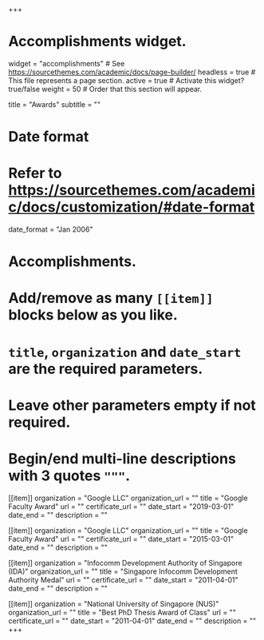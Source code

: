+++
# Accomplishments widget.
widget = "accomplishments"  # See https://sourcethemes.com/academic/docs/page-builder/
headless = true  # This file represents a page section.
active = true  # Activate this widget? true/false
weight = 50  # Order that this section will appear.

title = "Awards"
subtitle = ""

# Date format
#   Refer to https://sourcethemes.com/academic/docs/customization/#date-format
date_format = "Jan 2006"

# Accomplishments.
#   Add/remove as many `[[item]]` blocks below as you like.
#   `title`, `organization` and `date_start` are the required parameters.
#   Leave other parameters empty if not required.
#   Begin/end multi-line descriptions with 3 quotes `"""`.

[[item]]
  organization = "Google LLC"
  organization_url = ""
  title = "Google Faculty Award"
  url = ""
  certificate_url = ""
  date_start = "2019-03-01"
  date_end = ""
  description = ""

[[item]]
  organization = "Google LLC"
  organization_url = ""
  title = "Google Faculty Award"
  url = ""
  certificate_url = ""
  date_start = "2015-03-01"
  date_end = ""
  description = ""

[[item]]
  organization = "Infocomm Development Authority of Singapore (IDA)"
  organization_url = ""
  title = "Singapore Infocomm Development Authority Medal"
  url = ""
  certificate_url = ""
  date_start = "2011-04-01"
  date_end = ""
  description = ""

[[item]]
  organization = "National University of Singapore (NUS)"
  organization_url = ""
  title = "Best PhD Thesis Award of Class"
  url = ""
  certificate_url = ""
  date_start = "2011-04-01"
  date_end = ""
  description = ""
+++

